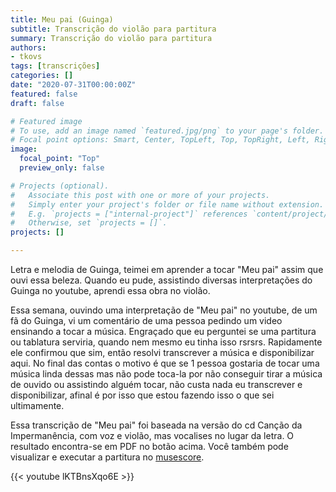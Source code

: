 ```yaml
---
title: Meu pai (Guinga)
subtitle: Transcrição do violão para partitura
summary: Transcrição do violão para partitura
authors:
- tkovs
tags: [transcrições]
categories: []
date: "2020-07-31T00:00:00Z"
featured: false
draft: false

# Featured image
# To use, add an image named `featured.jpg/png` to your page's folder.
# Focal point options: Smart, Center, TopLeft, Top, TopRight, Left, Right, BottomLeft, Bottom, BottomRight
image:
  focal_point: "Top"
  preview_only: false

# Projects (optional).
#   Associate this post with one or more of your projects.
#   Simply enter your project's folder or file name without extension.
#   E.g. `projects = ["internal-project"]` references `content/project/deep-learning/index.md`.
#   Otherwise, set `projects = []`.
projects: []

---
```


Letra e melodia de Guinga, teimei em aprender a tocar "Meu pai" assim que ouvi essa beleza. Quando eu pude, assistindo diversas interpretações do Guinga no youtube, aprendi essa obra no violão.

Essa semana, ouvindo uma interpretação de "Meu pai" no youtube, de um fã do Guinga, vi um comentário de uma pessoa pedindo um video ensinando a tocar a música. Engraçado que eu perguntei se uma partitura ou tablatura serviria, quando nem mesmo eu tinha isso rsrsrs. Rapidamente ele confirmou que sim, então resolvi transcrever a música e disponibilizar aqui. No final das contas o motivo é que se 1 pessoa gostaria de tocar uma música linda dessas mas não pode toca-la por não conseguir tirar a música de ouvido ou assistindo alguém tocar, não custa nada eu transcrever e disponibilizar, afinal é por isso que estou fazendo isso o que sei ultimamente.

Essa transcrição de "Meu pai" foi baseada na versão do cd Canção da Impermanência, com voz e violão, mas vocalises no lugar da letra. O resultado encontra-se em PDF no botão acima. Você também pode visualizar e executar a partitura no [musescore](https://musescore.com/user/35683888/scores/6275231/s/YP_v4t).

{{< youtube lKTBnsXqo6E >}}
